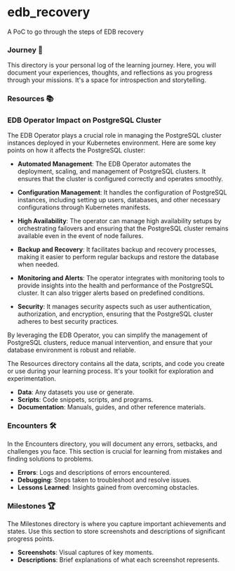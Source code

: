 # edb_recovery
A PoC to go through the steps of EDB recovery
### Journey 🌌

This directory is your personal log of the learning journey. Here, you will document your experiences, thoughts, and reflections as you progress through your missions. It's a space for introspection and storytelling.

### Resources 📚
### EDB Operator Impact on PostgreSQL Cluster

The EDB Operator plays a crucial role in managing the PostgreSQL cluster instances deployed in your Kubernetes environment. Here are some key points on how it affects the PostgreSQL cluster:

- **Automated Management**: The EDB Operator automates the deployment, scaling, and management of PostgreSQL clusters. It ensures that the cluster is configured correctly and operates smoothly.

- **Configuration Management**: It handles the configuration of PostgreSQL instances, including setting up users, databases, and other necessary configurations through Kubernetes manifests.

- **High Availability**: The operator can manage high availability setups by orchestrating failovers and ensuring that the PostgreSQL cluster remains available even in the event of node failures.

- **Backup and Recovery**: It facilitates backup and recovery processes, making it easier to perform regular backups and restore the database when needed.

- **Monitoring and Alerts**: The operator integrates with monitoring tools to provide insights into the health and performance of the PostgreSQL cluster. It can also trigger alerts based on predefined conditions.

- **Security**: It manages security aspects such as user authentication, authorization, and encryption, ensuring that the PostgreSQL cluster adheres to best security practices.

By leveraging the EDB Operator, you can simplify the management of PostgreSQL clusters, reduce manual intervention, and ensure that your database environment is robust and reliable.

The Resources directory contains all the data, scripts, and code you create or use during your learning process. It's your toolkit for exploration and experimentation.

- **Data**: Any datasets you use or generate.
- **Scripts**: Code snippets, scripts, and programs.
- **Documentation**: Manuals, guides, and other reference materials.

### Encounters 🛠️

In the Encounters directory, you will document any errors, setbacks, and challenges you face. This section is crucial for learning from mistakes and finding solutions to problems.

- **Errors**: Logs and descriptions of errors encountered.
- **Debugging**: Steps taken to troubleshoot and resolve issues.
- **Lessons Learned**: Insights gained from overcoming obstacles.

### Milestones 🏆

The Milestones directory is where you capture important achievements and states. Use this section to store screenshots and descriptions of significant progress points.

- **Screenshots**: Visual captures of key moments.
- **Descriptions**: Brief explanations of what each screenshot represents.